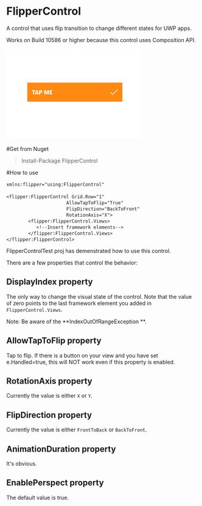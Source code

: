 # FlipperControl
A control that uses flip transition to change different states for UWP apps.

Works on Build 10586 or higher because this control uses Composition API.

![Preview](https://github.com/JuniperPhoton/FlipperControl/blob/master/demo.gif)

#Get from Nuget

> Install-Package FlipperControl 

#How to use

    xmlns:flipper="using:FlipperControl"

    <flipper:FlipperControl Grid.Row="1"
                          AllowTapToFlip="True"
                          FlipDirection="BackToFront"
                          RotationAxis="X">
            <flipper:FlipperControl.Views>
               <!--Insert framework elements-->
            </flipper:FlipperControl.Views>
    </flipper:FlipperControl>
              
FlipperControlTest proj has demenstrated how to use this control.

There are a few properties that control the behavior:

## DisplayIndex property

The only way to change the visual state of the control. Note that the value of zero points to the last framework element you added in `FlipperControl.Views`. 

Note: Be aware of the **IndexOutOfRangeException **.

## AllowTapToFlip property

Tap to flip.
If there is a button on your view and you have set e.Handled=true, this will NOT work even if this property is enabled.

## RotationAxis property

Currently the value is either `X` or `Y`.

## FlipDirection property

Currently the value is either `FrontToBack` or `BackToFront`.

## AnimationDuration property

It's obvious.

## EnablePerspect property

The default value is true. 
